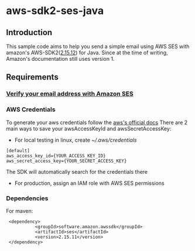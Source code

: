 # aws-sdk2-ses-java
## Introduction
This sample code aims to help you send a simple email using AWS SES with amazon's AWS-SDK2([2.15.12](https://sdk.amazonaws.com/java/api/latest/)) for Java. Since at the time of writing, Amazon's documentation still uses version 1.

## Requirements
### [Verify your email address with Amazon SES](https://docs.aws.amazon.com/ses/latest/DeveloperGuide/verify-email-addresses.html)
### AWS Credentials 
To generate your aws credentials follow the [aws's official docs](https://docs.aws.amazon.com/powershell/latest/userguide/pstools-appendix-sign-up.html)
There are 2 main ways to save your awsAccessKeyId and awsSecretAccessKey:
- For local testing in linux, create _~/.aws/credentials_
```
[default]
aws_access_key_id={YOUR_ACCESS_KEY_ID}
aws_secret_access_key={YOUR_SECRET_ACCESS_KEY}
```

The SDK will automatically search for the credentials there
- For production, assign an IAM role with AWS SES permissions

### Dependencies
For maven:
 ```
  <dependency>
		    <groupId>software.amazon.awssdk</groupId>
		    <artifactId>ses</artifactId>
		    <version>2.15.11</version>
  </dependency>
   ```
